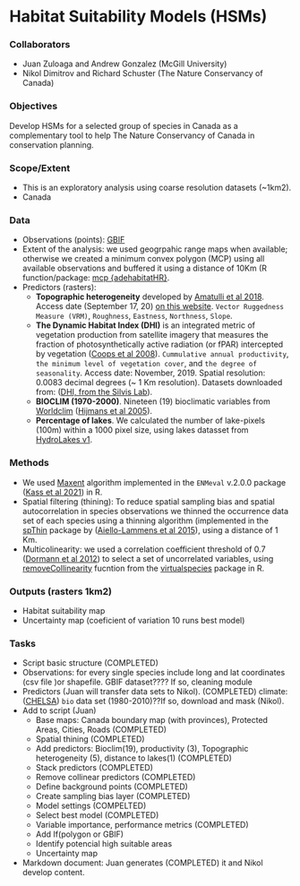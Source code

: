# Habitat Suitability Models (HSMs)
### Collaborators
- Juan Zuloaga and Andrew Gonzalez (McGill University)
- Nikol Dimitrov and Richard Schuster (The Nature Conservancy of Canada)

### Objectives
Develop HSMs for a selected group of species in Canada as a complementary tool to help The Nature Conservancy of Canada in conservation planning.

### Scope/Extent
- This is an exploratory analysis using coarse resolution datasets (~1km2).
- Canada

### Data
- Observations (points): <a href="https://www.gbif.org/" target="_blank" rel="noopener"><span>GBIF</span> </a>
- Extent of the analysis: we used geogrpahic range maps when available; otherwise we created a minimum convex polygon (MCP) using all available observations and buffered it using a distance of 10Km (R function/package: <a href="https://rdrr.io/cran/adehabitatHR/man/mcp.html" target="_blank">mcp {adehabitatHR}</a>.
- Predictors (rasters):
  - **Topographic heterogeneity** developed by <a href="https://www.nature.com/articles/sdata201840" target="_blank">Amatulli et al 2018</a>. Access date (September 17, 20)  <a href="http://www.earthenv.org/topography" target="_blank">on this website</a>. `Vector Ruggedness Measure (VRM)`, `Roughness`, `Eastness`, `Northness`, `Slope`.
  - **The Dynamic Habitat Index (DHI)** is an integrated metric of vegetation production from satellite imagery that measures the fraction of photosynthetically active radiation (or fPAR) intercepted by vegetation (<a href="https://www.sciencedirect.com/science/article/pii/S1470160X08000071?casa_token=r7JKpy2f-ocAAAAA:MxkcwYeyPJx-n8_i4efA3gqAWuXOcebBwILc_faNT1oP2otQFxFiF_Zvzcq9As0n0wTBnW2ATA#bib53" target="_blank">Coops et al 2008</a>). `Cummulative annual productivity`, `the minimum level of vegetation cover`, and `the degree of seasonality`. Access date: November, 2019. Spatial resolution: 0.0083 decimal degrees (~ 1 Km resolution). Datasets downloaded from: (<a href="http://silvis.forest.wisc.edu/data/dhis/" target="_blank">DHI, from the Silvis Lab</a>).
  - **BIOCLIM (1970-2000)**. Nineteen (19) bioclimatic variables from <a href="https://www.worldclim.org/data/worldclim21.html" target="_blank">Worldclim</a> (<a href="https://rmets.onlinelibrary.wiley.com/doi/abs/10.1002/joc.1276" target="_blank">Hijmans et al 2005</a>). 
  - **Percentage of lakes**. We calculated the number of lake-pixels (100m) within a 1000 pixel size, using lakes datasset from <a href="https://hydrosheds.org/page/hydrolakes" target="_blank">HydroLakes v1</a>.

### Methods
- We used <a href="https://www.sciencedirect.com/science/article/pii/S030438000500267X" target="_blank">Maxent</a>  algorithm implemented in the `ENMeval` v.2.0.0 package (<a href="https://besjournals.onlinelibrary.wiley.com/doi/full/10.1111/2041-210X.13628?campaign=woletoc" target="_blank">Kass et al 2021</a>) in R.
- Spatial filtering (thining): To reduce spatial sampling bias and spatial autocorrelation in species observations we thinned the occurrence data set of each species using a thinning algorithm (implemented in the <a href="https://cran.r-project.org/web/packages/spThin/index.html" target="_blank">spThin</a> package by (<a href="https://onlinelibrary.wiley.com/doi/full/10.1111/ecog.01132" target="_blank">Aiello-Lammens et al 2015</a>), using a distance of 1 Km.
- Multicolinearity: we used a correlation coefficient threshold of 0.7 (<a href="https://onlinelibrary.wiley.com/doi/full/10.1111/j.1600-0587.2012.07348.x">Dormann et al 2012</a>) to select a set of uncorrelated variables, using <a href="http://127.0.0.1:19644/library/virtualspecies/html/removeCollinearity.html" target="_blank">removeCollinearity</a> fucntion from the <a href="https://onlinelibrary.wiley.com/doi/full/10.1111/ecog.01388" target="_blank">virtualspecies</a> package in R.

### Outputs (rasters 1km2)
- Habitat suitability map 
- Uncertainty map (coeficient of variation 10 runs best model)

### Tasks
- Script basic structure (COMPLETED)
- Observations: for every single species include long and lat coordinates (csv file )or shapefile. GBIF dataset???? If so, cleaning module 
- Predictors (Juan will transfer data sets to Nikol). (COMPLETED)  climate:  (<a href="https://chelsa-climate.org/" target="_blank">CHELSA</a>) `bio` data set (1980-2010)??If so, download and mask (Nikol).
- Add to script (Juan)
  - Base maps: Canada boundary map (with provinces), Protected Areas,  Cities, Roads (COMPLETED)
  - Spatial thining (COMPLETED)
  - Add predictors: Bioclim(19), productivity (3), Topographic heterogeneity (5), distance to lakes(1) (COMPLETED)
  - Stack predictors (COMPLETED)
  - Remove collinear predictors (COMPLETED)
  - Define background points (COMPLETED)
  - Create sampling bias layer (COMPLETED)
  - Model settings (COMPELTED)
  - Select best model (COMPLETED)
  - Variable importance, performance metrics (COMPLETED)
  - Add If(polygon or GBIF)
  - Identify potencial high suitable areas
  - Uncertainty map
- Markdown document: Juan generates (COMPLETED) it and Nikol develop content.
  
 
